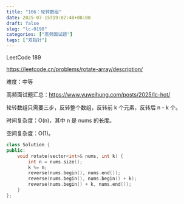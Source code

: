 ```yaml
---
title: "166：轮转数组"
date: 2025-07-15T19:02:48+08:00
draft: false
slug: "lc-0198"
categories: ["高频面试题"]
tags: ["双指针"]
---
```


LeetCode 189

https://leetcode.cn/problems/rotate-array/description/

难度：中等

高频面试题汇总：https://www.yuweihung.com/posts/2025/lc-hot/

轮转数组只需要三步，反转整个数组，反转前 k 个元素，反转后 n - k 个。

时间复杂度：O(n)，其中 n 是 nums 的长度。

空间复杂度：O(1)。

<!--more-->

```cpp
class Solution {
public:
    void rotate(vector<int>& nums, int k) {
        int n = nums.size();
        k %= n;
        reverse(nums.begin(), nums.end());
        reverse(nums.begin(), nums.begin() + k);
        reverse(nums.begin() + k, nums.end());
    }
};
```

